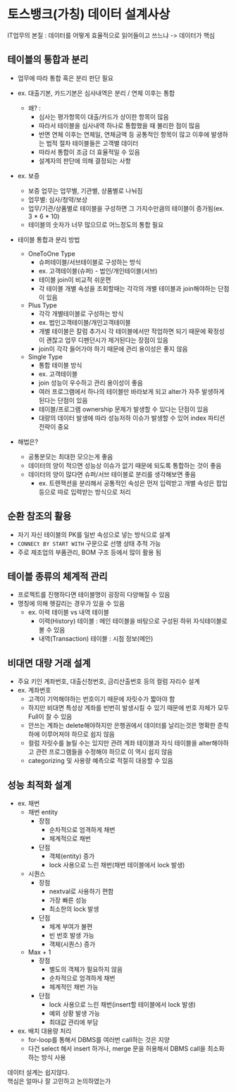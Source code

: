 # 토스뱅크(가칭) 데이터 설계사상

IT업무의 본질 : 데이터를 어떻게 효율적으로 읽어들이고 쓰느냐 -> 데이터가 핵심
     
## 테이블의 통합과 분리
- 업무에 따라 통합 혹은 분리 판단 필요
- ex. 대출기본, 카드기본은 심사내역은 분리 / 연체 이후는 통합
	- 왜? : 
		- 심사는 평가항목이 대출/카드가 상이한 항목이 많음
		- 따라서 테이블을 심사내역 하나로 통합했을 때 불리한 점이 많음
		- 반면 연체 이후는 연체일, 연체금액 등 공통적인 항목이 많고 이후에 발생하는 법적 절차 테이블들은 고객별 데이터
		- 따라서 통합이 조금 더 효율적일 수 있음
		- 설계자의 판단에 의해 결정되는 사항
- ex. 보증
	- 보증 업무는 업무별, 기관별, 상품별로 나눠짐
	- 업무별: 심사/청약/보상
	- 업무/기관/상품별로 테이블을 구성하면 그 가지수만큼의 테이블이 증가됨(ex. 3 * 6 * 10)
	- 테이블의 숫자가 너무 많으므로 어느정도의 통합 필요
      	
- 테이블 통합과 분리 방법
	- OneToOne Type
		- 슈퍼테이블/서브테이블로 구성하는 방식
		- ex. 고객테이블(슈퍼) - 법인/개인테이블(서브)
		- 테이블 join이 비교적 쉬운편
		- 각 테이블 개별 속성을 조회할때는 각각의 개별 테이블과 join해야하는 단점이 있음
	- Plus Type
		- 각각 개별테이블로 구성하는 방식
		- ex. 법인고객테이블/개인고객테이블
		- 개별 테이블은 칼럼 추가시 각 테이블에서만 작업하면 되기 때문에 확정성이 괜찮고 업무 디펜던시가 제거된다는 장점이 있음
		- join이 각각 들어가야 하기 때문에 관리 용이성은 좋지 않음
	- Single Type
		- 통합 테이블 방식
		- ex. 고객테이블
		- join 성능이 우수하고 관리 용이성이 좋음
		- 여러 프로그램에서 하나의 테이블만 바라보게 되고 alter가 자주 발생하게 된다는 단점이 있음
		- 테이블/프로그램 ownership 문제가 발생할 수 있다는 단점이 있음
		- 대량의 데이터 발생에 따라 성능저하 이슈가 발생할 수 있어 index 파티션 전략이 중요
           
- 해법은?
	- 공통분모는 최대한 모으는게 좋음
	- 데이터의 양이 적으면 성능상 이슈가 없기 때문에 되도록 통합하는 것이 좋음
	- 데이터의 양이 많다면 슈퍼/서브 테이블로 분리를 생각해보면 좋음
		- ex. 트랜잭션을 분리해서 공통적인 속성은 먼저 입력받고 개별 속성은 팝업등으로 따로 입력받는 방식으로 처리
       
## 순환 참조의 활용
- 자기 자신 테이블의 PK를 일반 속성으로 넣는 방식으로 설계
- `CONNECt BY START WITH` 구문으로 선행 상태 추적 가능
- 주로 제조업의 부품관리, BOM 구조 등에서 많이 활용 됨
     
## 테이블 종류의 체계적 관리
- 프로젝트를 진행하다면 테이블명이 굉장히 다양해질 수 있음
- 명칭에 의해 헷갈리는 경우가 있을 수 있음
	- ex. 이력 테이블 vs 내역 테이블
		- 이력(History) 테이블 : 메인 테이블을 바탕으로 구성된 하위 자식테이블로 볼 수 있음
		- 내역(Transaction) 테이블 : 시점 정보(메인)
     
## 비대면 대량 거래 설계
- 주요 키인 계좌번호, 대출신청번호, 금리산출번호 등의 컬럼 자리수 설계
- ex. 계좌번호
	- 고객이 기억해야하는 번호이기 때문에 자릿수가 짧아야 함
	- 하지만 비대면 특성상 계좌를 빈번히 발생시킬 수 있기 때문에 번호 자체가 모두 Full이 찰 수 있음
	- 안쓰는 계좌는 delete해야하지만 은행권에서 데이터를 날리는것은 명확한 준칙 하에 이루어져야 하므로 쉽지 않음
	- 컬럼 자릿수를 늘릴 수는 있지만 관려 계좌 테이블과 자식 테이블을 alter해야하고 관련 프로그램들을 수정해야 하므로 이 역시 쉽지 않음
	- categorizing 및 사용량 예측으로 적절히 대응할 수 있음 
     
## 성능 최적화 설계	
- ex. 채번
	- 채번 entity
		- 장점
			- 순차적으로 엄격하게 채번
			- 체계적으로 채번
		- 단점
			- 객체(entity) 증가
			- lock 사용으로 느린 채번(채번 테이블에서 lock 발생)
	- 시퀀스
		- 장점
			- nextval로 사용하기 편함
			- 가장 빠른 성능
			- 최소한의 lock 발생
		- 단점
			- 체계 부여가 불편
			- 빈 번호 발생 가능
			- 객체(시퀀스) 증가
	- Max + 1
		- 장점
			- 별도의 객체가 필요하지 않음
			- 순차적으로 엄격하게 채번
			- 체계적인 채번 가능
		- 단점
			- lock 사용으로 느린 채번(insert할 테이블에서 lock 발생)
			- 예외 상황 발생 가능
			- 최대값 관리에 부담
- ex. 배치 대용량 처리
	- for-loop를 통해서 DBMS를 여러번 call하는 것은 지양
	- 다건 select 해서 insert 하거나, merge 문을 허용해서 DBMS call을 최소화하는 방식 사용
      
데이터 설계는 쉽지않다.     
핵심은 얼마나 잘 고민하고 논의하였는가